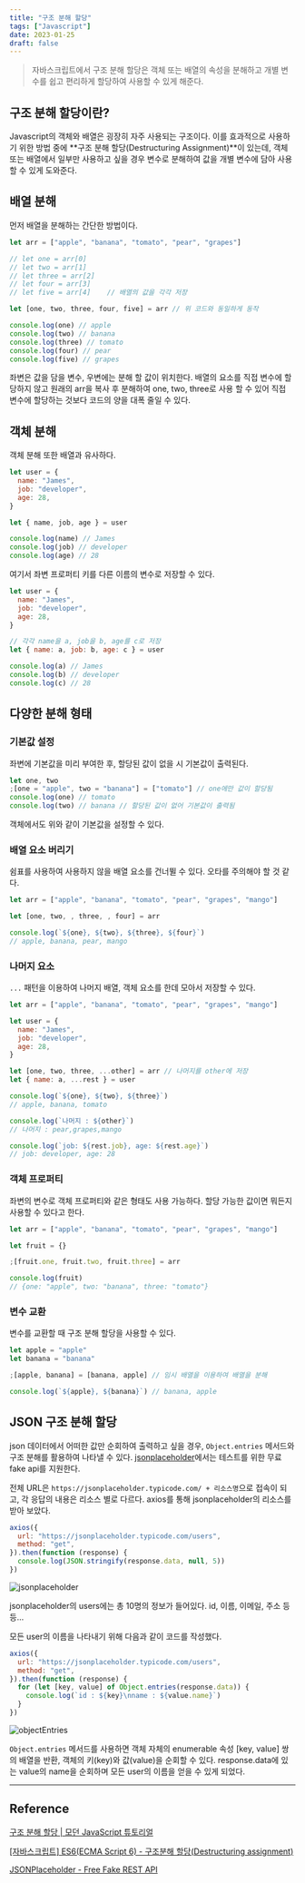 ```yaml
---
title: "구조 분해 할당"
tags: ["Javascript"]
date: 2023-01-25
draft: false
---
```


> 자바스크립트에서 구조 분해 할당은 객체 또는 배열의 속성을 분해하고 개별 변수를 쉽고 편리하게 할당하여 사용할 수 있게 해준다.

## 구조 분해 할당이란?

Javascript의 객체와 배열은 굉장히 자주 사용되는 구조이다. 이를 효과적으로 사용하기 위한 방법 중에 **구조 분해 할당(Destructuring Assignment)**이 있는데, 객체 또는 배열에서 일부만 사용하고 싶을 경우 변수로 분해하여 값을 개별 변수에 담아 사용할 수 있게 도와준다.

## 배열 분해

먼저 배열을 분해하는 간단한 방법이다.

```javascript
let arr = ["apple", "banana", "tomato", "pear", "grapes"]

// let one = arr[0]
// let two = arr[1]
// let three = arr[2]
// let four = arr[3]
// let five = arr[4]    // 배열의 값을 각각 저장

let [one, two, three, four, five] = arr // 위 코드와 동일하게 동작

console.log(one) // apple
console.log(two) // banana
console.log(three) // tomato
console.log(four) // pear
console.log(five) // grapes
```

좌변은 값을 담을 변수, 우변에는 분해 할 값이 위치한다. 배열의 요소를 직접 변수에 할당하지 않고 원래의 arr을 복사 후 분해하여 one, two, three로 사용 할 수 있어 직접 변수에 할당하는 것보다 코드의 양을 대폭 줄일 수 있다.

## 객체 분해

객체 분해 또한 배열과 유사하다.

```javascript
let user = {
  name: "James",
  job: "developer",
  age: 28,
}

let { name, job, age } = user

console.log(name) // James
console.log(job) // developer
console.log(age) // 28
```

여기서 좌변 프로퍼티 키를 다른 이름의 변수로 저장할 수 있다.

```javascript
let user = {
  name: "James",
  job: "developer",
  age: 28,
}

// 각각 name을 a, job을 b, age를 c로 저장
let { name: a, job: b, age: c } = user

console.log(a) // James
console.log(b) // developer
console.log(c) // 28
```

## 다양한 분해 형태

### 기본값 설정

좌변에 기본값을 미리 부여한 후, 할당된 값이 없을 시 기본값이 출력된다.

```javascript
let one, two
;[one = "apple", two = "banana"] = ["tomato"] // one에만 값이 할당됨
console.log(one) // tomato
console.log(two) // banana // 할당된 값이 없어 기본값이 출력됨
```

객체에서도 위와 같이 기본값을 설정할 수 있다.

### 배열 요소 버리기

쉼표를 사용하여 사용하지 않을 배열 요소를 건너뛸 수 있다. 오타를 주의해야 할 것 같다.

```javascript
let arr = ["apple", "banana", "tomato", "pear", "grapes", "mango"]

let [one, two, , three, , four] = arr

console.log(`${one}, ${two}, ${three}, ${four}`)
// apple, banana, pear, mango
```

### 나머지 요소

`...` 패턴을 이용하여 나머지 배열, 객체 요소를 한데 모아서 저장할 수 있다.

```javascript
let arr = ["apple", "banana", "tomato", "pear", "grapes", "mango"]

let user = {
  name: "James",
  job: "developer",
  age: 28,
}

let [one, two, three, ...other] = arr // 나머지를 other에 저장
let { name: a, ...rest } = user

console.log(`${one}, ${two}, ${three}`)
// apple, banana, tomato

console.log(`나머지 : ${other}`)
// 나머지 : pear,grapes,mango

console.log(`job: ${rest.job}, age: ${rest.age}`)
// job: developer, age: 28
```

### 객체 프로퍼티

좌변의 변수로 객체 프로퍼티와 같은 형태도 사용 가능하다. 할당 가능한 값이면 뭐든지 사용할 수 있다고 한다.

```javascript
let arr = ["apple", "banana", "tomato", "pear", "grapes", "mango"]

let fruit = {}

;[fruit.one, fruit.two, fruit.three] = arr

console.log(fruit)
// {one: "apple", two: "banana", three: "tomato"}
```

### 변수 교환

변수를 교환할 때 구조 분해 할당을 사용할 수 있다.

```javascript
let apple = "apple"
let banana = "banana"

;[apple, banana] = [banana, apple] // 임시 배열을 이용하여 배열을 분해

console.log(`${apple}, ${banana}`) // banana, apple
```

## JSON 구조 분해 할당

json 데이터에서 어떠한 값만 순회하여 출력하고 싶을 경우, `Object.entries` 메서드와 구조 분해를 활용하여 나타낼 수 있다. [jsonplaceholder](https://jsonplaceholder.typicode.com/)에서는 테스트를 위한 무료 fake api를 지원한다.

전체 URL은 `https://jsonplaceholder.typicode.com/ + 리소스명`으로 접속이 되고, 각 응답의 내용은 리소스 별로 다르다. axios를 통해 jsonplaceholder의 리소스를 받아 보았다.

```javascript
axios({
  url: "https://jsonplaceholder.typicode.com/users",
  method: "get",
}).then(function (response) {
  console.log(JSON.stringify(response.data, null, 5))
})
```

![jsonplaceholder](https://drive.google.com/uc?export=view&id=1njXsUEgOblqBNXwQDrTMgqJ8zbHmGu3z)

jsonplaceholder의 users에는 총 10명의 정보가 들어있다. id, 이름, 이메일, 주소 등등...

모든 user의 이름을 나타내기 위해 다음과 같이 코드를 작성했다.

```javascript
axios({
  url: "https://jsonplaceholder.typicode.com/users",
  method: "get",
}).then(function (response) {
  for (let [key, value] of Object.entries(response.data)) {
    console.log(`id : ${key}\nname : ${value.name}`)
  }
})
```

![objectEntries](https://drive.google.com/uc?export=view&id=1FDuoHohbVjvZ45-Nc4FKRUkc3MNyDxWU)

`Object.entries` 메서드를 사용하면 객체 자체의 enumerable 속성 [key, value] 쌍의 배열을 반환, 객체의 키(key)와 값(value)을 순회할 수 있다. response.data에 있는 value의 name을 순회하며 모든 user의 이름을 얻을 수 있게 되었다.

---

## Reference

[구조 분해 할당 | 모던 JavaScript 튜토리얼](https://ko.javascript.info/destructuring-assignment)

[[자바스크립트] ES6(ECMA Script 6) - 구조분해 할당(Destructuring assignment)](https://beomy.tistory.com/18)

[JSONPlaceholder - Free Fake REST API](https://jsonplaceholder.typicode.com/)
